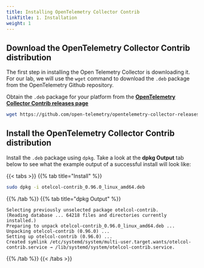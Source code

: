 ```yaml
---
title: Installing OpenTelemetry Collector Contrib
linkTitle: 1. Installation
weight: 1
---
```


## Download the OpenTelemetry Collector Contrib distribution

The first step in installing the Open Telemetry Collector is downloading it. For our lab, we will use the `wget` command to download the `.deb` package from the OpenTelemetry Github repository.

Obtain the `.deb` package for your platform from the [**OpenTelemetry Collector Contrib releases page**](https://github.com/open-telemetry/opentelemetry-collector-releases/releases)

``` bash
wget https://github.com/open-telemetry/opentelemetry-collector-releases/releases/download/v0.96.0/otelcol-contrib_0.96.0_linux_amd64.deb
```

## Install the OpenTelemetry Collector Contrib distribution

Install the `.deb` package using `dpkg`. Take a look at the **dpkg Output** tab below to see what the example output of a successful install will look like:

{{< tabs >}}
{{% tab title="Install" %}}

``` bash
sudo dpkg -i otelcol-contrib_0.96.0_linux_amd64.deb
```

{{% /tab %}}
{{% tab title="dpkg Output" %}}

``` text
Selecting previously unselected package otelcol-contrib.
(Reading database ... 64218 files and directories currently installed.)
Preparing to unpack otelcol-contrib_0.96.0_linux_amd64.deb ...
Unpacking otelcol-contrib (0.96.0) ...
Setting up otelcol-contrib (0.96.0) ...
Created symlink /etc/systemd/system/multi-user.target.wants/otelcol-contrib.service → /lib/systemd/system/otelcol-contrib.service.
```

{{% /tab %}}
{{< /tabs >}}
